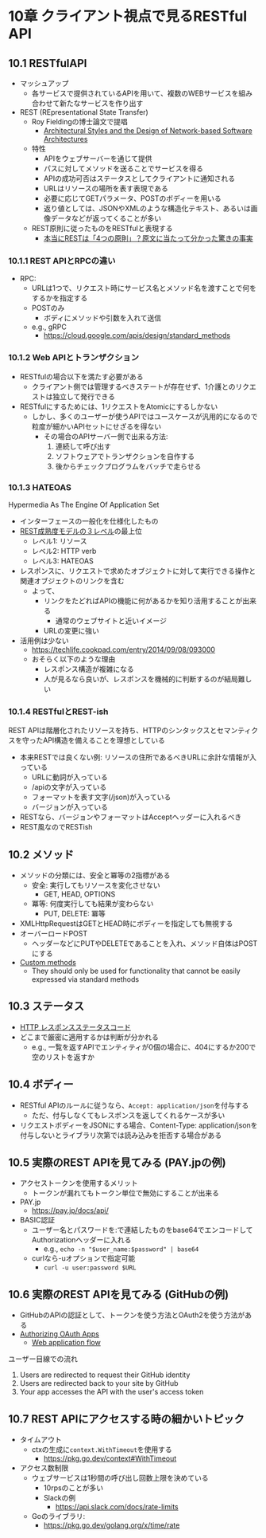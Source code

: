 # 10章 クライアント視点で見るRESTful API

## 10.1 RESTfulAPI

- マッシュアップ
  - 各サービスで提供されているAPIを用いて、複数のWEBサービスを組み合わせて新たなサービスを作り出す
- REST (REpresentational State Transfer)
  - Roy Fieldingの博士論文で提唱
    - [Architectural Styles and the Design of Network-based Software Architectures](https://www.ics.uci.edu/~fielding/pubs/dissertation/top.htm)
  - 特性
    - APIをウェブサーバーを通じて提供
    - パスに対してメソッドを送ることでサービスを得る
    - APIの成功可否はステータスとしてクライアントに通知される
    - URLはリソースの場所を表す表現である
    - 必要に応じてGETパラメータ、POSTのボディーを用いる
    - 返り値としては、JSONやXMLのような構造化テキスト、あるいは画像データなどが返ってくることが多い
  - REST原則に従ったものをRESTfulと表現する
    - [本当にRESTは「4つの原則」？原文に当たって分かった驚きの事実](https://xtech.nikkei.com/atcl/nxt/column/18/00138/092100882/)

### 10.1.1 REST APIとRPCの違い

- RPC:
  - URLは1つで、リクエスト時にサービス名とメソッド名を渡すことで何をするかを指定する
  - POSTのみ
    - ボディにメソッドや引数を入れて送信
  - e.g., gRPC
    - https://cloud.google.com/apis/design/standard_methods

### 10.1.2 Web APIとトランザクション

- RESTfulの場合以下を満たす必要がある
  - クライアント側では管理するべきステートが存在せず、1介護とのリクエストは独立して発行できる
- RESTfulにするためには、1リクエストをAtomicにするしかない
  - しかし、多くのユーザーが使うAPIではユースケースが汎用的になるので粒度が細かいAPIセットにせざるを得ない
    - その場合のAPIサーバー側で出来る方法:
      1. 連続して呼び出す
      2. ソフトウェアでトランザクションを自作する
      3. 後からチェックプログラムをバッチで走らせる

### 10.1.3 HATEOAS

Hypermedia As The Engine Of Application Set

- インターフェースの一般化を仕様化したもの
- [REST成熟度モデルの３レベル](https://www.infoq.com/jp/news/2010/03/RESTLevels/)の最上位
  - レベル1: リソース
  - レベル2: HTTP verb
  - レベル3: HATEOAS
- レスポンスに、リクエストで求めたオブジェクトに対して実行できる操作と関連オブジェクトのリンクを含む
  - よって、
    - リンクをたどればAPIの機能に何があるかを知り活用することが出来る
      - 通常のウェブサイトと近いイメージ
    - URLの変更に強い
- 活用例は少ない
  - https://techlife.cookpad.com/entry/2014/09/08/093000
  - おそらく以下のような理由
    - レスポンス構造が複雑になる
    - 人が見るなら良いが、レスポンスを機械的に判断するのが結局難しい

### 10.1.4 RESTfulとREST-ish

REST APIは階層化されたリソースを持ち、HTTPのシンタックスとセマンティクスを守ったAPI構造を備えることを理想としている

- 本来RESTでは良くない例: リソースの住所であるべきURLに余計な情報が入っている
  - URLに動詞が入っている
  - /apiの文字が入っている
  - フォーマットを表す文字(/json)が入っている
  - バージョンが入っている
- RESTなら、バージョンやフォーマットはAcceptヘッダーに入れるべき
- REST風なのでRESTish

## 10.2 メソッド

- メソッドの分類には、安全と冪等の2指標がある
  - 安全: 実行してもリソースを変化させない
    - GET, HEAD, OPTIONS
  - 冪等: 何度実行しても結果が変わらない
    - PUT, DELETE: 冪等
- XMLHttpRequestはGETとHEAD時にボディーを指定しても無視する
- オーバーロードPOST
  - ヘッダーなどにPUTやDELETEであることを入れ、メソッド自体はPOSTにする
- [Custom methods](https://cloud.google.com/apis/design/custom_methods)
  - They should only be used for functionality that cannot be easily expressed via standard methods

## 10.3 ステータス

- [HTTP レスポンスステータスコード](https://developer.mozilla.org/ja/docs/Web/HTTP/Status)
- どこまで厳密に適用するかは判断が分かれる
  - e.g., 一覧を返すAPIでエンティティが0個の場合に、404にするか200で空のリストを返すか

## 10.4 ボディー

- RESTful APIのルールに従うなら、`Accept: application/json`を付与する
  - ただ、付与しなくてもレスポンスを返してくれるケースが多い
- リクエストボディーをJSONにする場合、Content-Type: application/jsonを付与しないとライブラリ次第では読み込みを拒否する場合がある

## 10.5 実際のREST APIを見てみる (PAY.jpの例)

- アクセストークンを使用するメリット
  - トークンが漏れてもトークン単位で無効にすることが出来る
- PAY.jp
  - https://pay.jp/docs/api/
- BASIC認証
  - ユーザー名とパスワードを:で連結したものをbase64でエンコードしてAuthorizationヘッダーに入れる
    - e.g., `echo -n "$user_name:$password" | base64`
  - curlなら-uオプションで指定可能
    - `curl -u user:password $URL`

## 10.6 実際のREST APIを見てみる (GitHubの例)

- GitHubのAPIの認証として、トークンを使う方法とOAuth2を使う方法がある
- [Authorizing OAuth Apps](https://docs.github.com/en/developers/apps/building-oauth-apps/authorizing-oauth-apps)
  - [Web application flow](https://docs.github.com/en/developers/apps/building-oauth-apps/authorizing-oauth-apps#web-application-flow)

ユーザー目線での流れ

1. Users are redirected to request their GitHub identity
2. Users are redirected back to your site by GitHub
3. Your app accesses the API with the user's access token


## 10.7 REST APIにアクセスする時の細かいトピック

- タイムアウト
  - ctxの生成に`context.WithTimeout`を使用する
    - https://pkg.go.dev/context#WithTimeout
- アクセス数制限
  - ウェブサービスは1秒間の呼び出し回数上限を決めている
    - 10rpsのことが多い
    - Slackの例
      - https://api.slack.com/docs/rate-limits
  - Goのライブラリ:
    - https://pkg.go.dev/golang.org/x/time/rate


